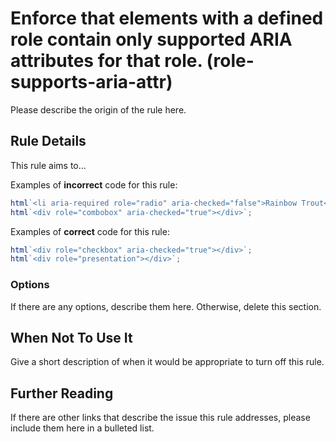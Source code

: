 # Enforce that elements with a defined role contain only supported ARIA attributes for that role. (role-supports-aria-attr)

Please describe the origin of the rule here.

## Rule Details

This rule aims to...

Examples of **incorrect** code for this rule:

```js
html`<li aria-required role="radio" aria-checked="false">Rainbow Trout</li>`;
html`<div role="combobox" aria-checked="true"></div>`;
```

Examples of **correct** code for this rule:

```js
html`<div role="checkbox" aria-checked="true"></div>`;
html`<div role="presentation"></div>`;
```

### Options

If there are any options, describe them here. Otherwise, delete this section.

## When Not To Use It

Give a short description of when it would be appropriate to turn off this rule.

## Further Reading

If there are other links that describe the issue this rule addresses, please include them here in a bulleted list.
